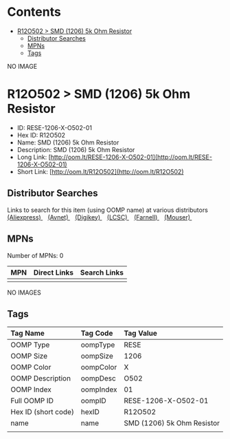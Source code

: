 



Contents
========

* [R12O502 > SMD (1206) 5k Ohm Resistor](#r12o502--smd-1206-5k-ohm-resistor)
	* [Distributor Searches](#distributor-searches)
	* [MPNs](#mpns)
	* [Tags](#tags)
  
NO IMAGE  
# R12O502 > SMD (1206) 5k Ohm Resistor

- ID: RESE-1206-X-O502-01
- Hex ID: R12O502
- Name: SMD (1206) 5k Ohm Resistor
- Description: SMD (1206) 5k Ohm Resistor
- Long Link: [http://oom.lt/RESE-1206-X-O502-01](http://oom.lt/RESE-1206-X-O502-01)
- Short Link: [http://oom.lt/R12O502](http://oom.lt/R12O502)

## Distributor Searches
  
Links to search for this item (using OOMP name) at various distributors  
[(Aliexpress) ](https://www.aliexpress.com/wholesale?SearchText=1117SMD+1206+5k+Ohm+Resistor)&nbsp;&nbsp;&nbsp;[(Avnet) ](https://www.avnet.com/shop/us/search/SMD+1206+5k+Ohm+Resistor)&nbsp;&nbsp;&nbsp;[(Digikey) ](https://www.digikey.co.uk/en/products/result?s=SMD+1206+5k+Ohm+Resistor)&nbsp;&nbsp;&nbsp;[(LCSC) ](https://www.lcsc.com/search?q=SMD+1206+5k+Ohm+Resistor)&nbsp;&nbsp;&nbsp;[(Farnell) ](https://uk.farnell.com/search?st=SMD+1206+5k+Ohm+Resistor)&nbsp;&nbsp;&nbsp;[(Mouser) ](https://www.mouser.com/c/?q=SMD+1206+5k+Ohm+Resistor)&nbsp;&nbsp;&nbsp;
## MPNs
  
Number of MPNs: 0  

|MPN|Direct Links|Search Links|
| :--- | :--- | :--- |
||||
  
NO IMAGES  
## Tags
  

|Tag Name|Tag Code|Tag Value|
| :--- | :--- | :--- |
|OOMP Type|oompType|RESE|
|OOMP Size|oompSize|1206|
|OOMP Color|oompColor|X|
|OOMP Description|oompDesc|O502|
|OOMP Index|oompIndex|01|
|Full OOMP ID|oompID|RESE-1206-X-O502-01|
|Hex ID (short code)|hexID|R12O502|
|name|name|SMD (1206) 5k Ohm Resistor|
||||
